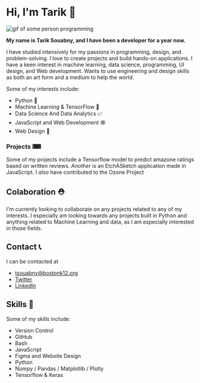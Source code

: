 # Hi, I'm Tarik 👋
<img src="https://media.giphy.com/media/R03zWv5p1oNSQd91EP/giphy.gif" alt="gif of some person programming">

**My name is Tarik Souabny, and I have been a developer for a year now.**

I have studied intensively for my passions in programming, design, and problem-solving. I love to create projects and build hands-on applications. I have a keen interest in machine learning, data science, programming, UI design, and Web development. Wants to use engineering and design skills as both an art form and a medium to help the world.

Some of my interests include:
- Python 🐍
- Machine Learning & TensorFlow 🤖
- Data Science And Data Analytics 📈
- JavaScript and Web Development 🕸
- Web Design 🎨

### Projects ⌨

Some of my projects include a Tensorflow model to predict amazone ratings based on written reviews.
*Another* is an EtchASketch application made in JavaScript. I *also* have contributed to the Ozone Project

## Colaboration ⛑
I'm currently looking to collaborate on any projects related to any of my interests. I especially am looking towards any projects built in Python and anything related to Machine Learning and data, as I am especially interested in those fields.

## Contact 📞
I can be contacted at
- <a href="mailto:tsouabny@bostonk12.org">tsouabny@bostonk12.org</a>
- <a href="twitter.com/tariksouabny">Twitter</a>
- <a href="https://www.linkedin.com/in/tarik-souabny-7a6773235/">LinkedIn</a>

## Skills 🥷
Some of my skills include:

- Version Control
- GitHub
- Bash
- JavaScript
- Figma and Website Design
- Python
- Numpy / Pandas / Matplotlib / Plotly
- Tensorflow & Keras
